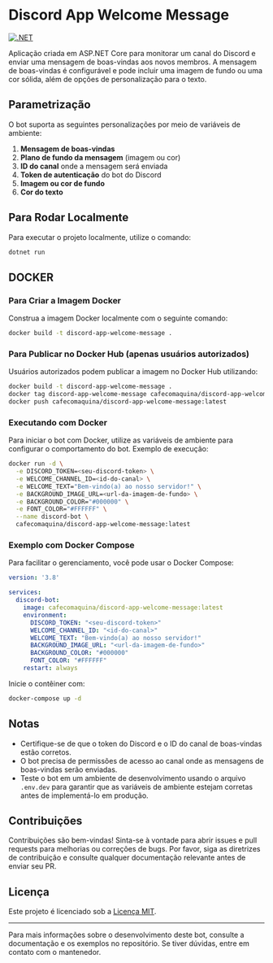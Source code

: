 
# Discord App Welcome Message

[![.NET](https://github.com/CafeCOMaquina/discord-app-welcome-message/actions/workflows/dotnet.yml/badge.svg)](https://github.com/CafeCOMaquina/discord-app-welcome-message/actions/workflows/dotnet.yml)

Aplicação criada em ASP.NET Core para monitorar um canal do Discord e enviar uma mensagem de boas-vindas aos novos membros. A mensagem de boas-vindas é configurável e pode incluir uma imagem de fundo ou uma cor sólida, além de opções de personalização para o texto.

## Parametrização

O bot suporta as seguintes personalizações por meio de variáveis de ambiente:

1. **Mensagem de boas-vindas**
2. **Plano de fundo da mensagem** (imagem ou cor)
3. **ID do canal** onde a mensagem será enviada
4. **Token de autenticação** do bot do Discord
5. **Imagem ou cor de fundo**
6. **Cor do texto**

## Para Rodar Localmente

Para executar o projeto localmente, utilize o comando:

```bash
dotnet run
```

## DOCKER

### Para Criar a Imagem Docker

Construa a imagem Docker localmente com o seguinte comando:

```bash
docker build -t discord-app-welcome-message .
```

### Para Publicar no Docker Hub (apenas usuários autorizados)

Usuários autorizados podem publicar a imagem no Docker Hub utilizando:

```bash
docker build -t discord-app-welcome-message . 
docker tag discord-app-welcome-message cafecomaquina/discord-app-welcome-message:latest
docker push cafecomaquina/discord-app-welcome-message:latest
```

### Executando com Docker

Para iniciar o bot com Docker, utilize as variáveis de ambiente para configurar o comportamento do bot. Exemplo de execução:

```bash
docker run -d \
  -e DISCORD_TOKEN=<seu-discord-token> \
  -e WELCOME_CHANNEL_ID=<id-do-canal> \
  -e WELCOME_TEXT="Bem-vindo(a) ao nosso servidor!" \
  -e BACKGROUND_IMAGE_URL=<url-da-imagem-de-fundo> \
  -e BACKGROUND_COLOR="#000000" \
  -e FONT_COLOR="#FFFFFF" \
  --name discord-bot \
  cafecomaquina/discord-app-welcome-message:latest
```

### Exemplo com Docker Compose

Para facilitar o gerenciamento, você pode usar o Docker Compose:

```yaml
version: '3.8'

services:
  discord-bot:
    image: cafecomaquina/discord-app-welcome-message:latest
    environment:
      DISCORD_TOKEN: "<seu-discord-token>"
      WELCOME_CHANNEL_ID: "<id-do-canal>"
      WELCOME_TEXT: "Bem-vindo(a) ao nosso servidor!"
      BACKGROUND_IMAGE_URL: "<url-da-imagem-de-fundo>"
      BACKGROUND_COLOR: "#000000"
      FONT_COLOR: "#FFFFFF"
    restart: always
```

Inicie o contêiner com:

```bash
docker-compose up -d
```

## Notas

- Certifique-se de que o token do Discord e o ID do canal de boas-vindas estão corretos.
- O bot precisa de permissões de acesso ao canal onde as mensagens de boas-vindas serão enviadas.
- Teste o bot em um ambiente de desenvolvimento usando o arquivo `.env.dev` para garantir que as variáveis de ambiente estejam corretas antes de implementá-lo em produção.

## Contribuições

Contribuições são bem-vindas! Sinta-se à vontade para abrir issues e pull requests para melhorias ou correções de bugs. Por favor, siga as diretrizes de contribuição e consulte qualquer documentação relevante antes de enviar seu PR.

## Licença

Este projeto é licenciado sob a [Licença MIT](LICENSE).

---

Para mais informações sobre o desenvolvimento deste bot, consulte a documentação e os exemplos no repositório. Se tiver dúvidas, entre em contato com o mantenedor.
